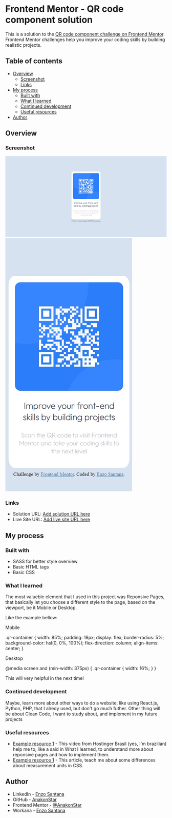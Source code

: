 # Frontend Mentor - QR code component solution

This is a solution to the [QR code component challenge on Frontend Mentor](https://www.frontendmentor.io/challenges/qr-code-component-iux_sIO_H). Frontend Mentor challenges help you improve your coding skills by building realistic projects. 

## Table of contents

- [Overview](#overview)
  - [Screenshot](#screenshot)
  - [Links](#links)
- [My process](#my-process)
  - [Built with](#built-with)
  - [What I learned](#what-i-learned)
  - [Continued development](#continued-development)
  - [Useful resources](#useful-resources)
- [Author](#author)

## Overview

### Screenshot

![Desktop View](./images/desktop.jpg)
![Mobile View](./images/mobile.jpg)

### Links

- Solution URL: [Add solution URL here](https://your-solution-url.com)
- Live Site URL: [Add live site URL here](https://your-live-site-url.com)

## My process

### Built with

- SASS for better style overview
- Basic HTML tags
- Basic CSS

### What I learned

The most valueble element that I used in this project was Reponsive Pages, that basically let you choose a different style to the page, based on the viewport, be it Mobile or Desktop.

Like the example bellow:

Mobile

.qr-container { 
  width: 85%;
  padding: 18px; 
  display: flex; 
  border-radius: 5%; 
  background-color: hsl(0, 0%, 100%); 
  flex-direction: column; 
  align-items: center; 
}

Desktop

@media screen and (min-width: 375px) {
  .qr-container {
      width: 16%;
  }
}

This will very helpful in the next time!

### Continued development

Maybe, learn more about other ways to do a website, like using React.js, Python, PHP, that I alredy used, but don't go much futher. Other thing will be about Clean Code, I want to study about, and implement in my future projects

### Useful resources

- [Example resource 1](https://www.youtube.com/watch?v=gRIWFYRaVto) - This video from Hostinger Brasil (yes, I'm brazilian) help me to, like a said in What I learned, to understand more about reponsive pages and how to implement them.
- [Example resource 1](https://elementor.com/help/whats-the-difference-between-px-em-rem-vw-and-vh/#:~:text=VH%20is%20useful%20for%20creating,to%20viewport's%20width%20or%20height.) - This article, teach me about some differences about measurement units in CSS.

## Author

- LinkedIn - [Enzo Santana](https://www.linkedin.com/in/enzo-lima-357a27261)
- GitHub - [AnakonStar](https://github.com/AnakonStar)
- Frontend Mentor - [@AnakonStar](https://www.frontendmentor.io/profile/AnakonStar)
- Workana - [Enzo Santana](https://www.workana.com/freelancer/4c2cdd8b9e92d8b32763edc91d6cde18)
